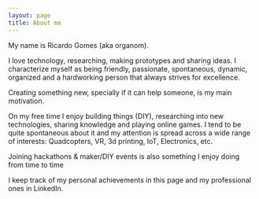 ```yaml
---
layout: page
title: About me
---
```


My name is Ricardo Gomes (aka organom).

I love technology, researching, making prototypes and sharing ideas. I characterize myself as being friendly, passionate, spontaneous, dynamic, organized and a hardworking person that always strives for excellence.

Creating something new, specially if it can help someone, is my main motivation.

On my free time I enjoy building things (DIY), researching into new technologies, sharing knowledge and playing online games. I tend to be quite spontaneous about it and my attention is spread across a wide range of interests: Quadcopters, VR, 3d printing, IoT, Electronics, etc.

Joining hackathons & maker/DIY events is also something I enjoy doing from time to time

I keep track of my personal achievements in this page and my professional ones in LinkedIn.

